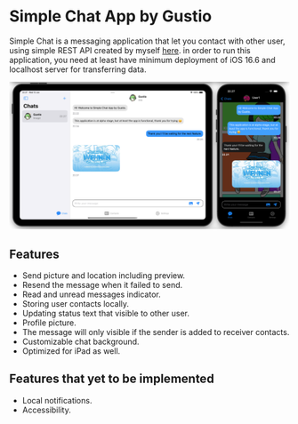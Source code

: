 # Simple Chat App by Gustio

Simple Chat is a messaging application that let you contact with other user, using simple REST API created by myself [here](https://github.com/ReksiGustio/simple-chat-backend). in order to run this application, you need at least have minimum deployment of iOS 16.6 and localhost server for transferring data.

![Readme Image 1](https://raw.githubusercontent.com/ReksiGustio/simple-chat-backend/main/readmeImage1.png)


## Features

 - Send picture and location including preview.
 - Resend the message when it failed to send.
 - Read and unread messages indicator.
 - Storing user contacts locally.
 - Updating status text that visible to other user.
 - Profile picture.
 - The message will only visible if the sender is added to receiver contacts.
 - Customizable chat background.
 - Optimized for iPad as well.

## Features that yet to be implemented

 - Local notifications.
 - Accessibility.
